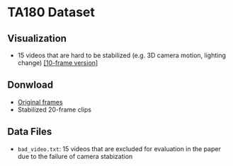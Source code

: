 TA180 Dataset 
=====
## Visualization
- 15 videos that are hard to be stabilized (e.g. 3D camera motion, lighting change) [[10-frame version]](http://vision03.csail.mit.edu/manip/data/ta180/T_dsp_0621.htm)

## Donwload
- [Original frames](https://www.robots.ox.ac.uk/~vgg/data/arrow/ArrowDataAll.tgz)
- Stabilized 20-frame clips


## Data Files
- `bad_video.txt`: 15 videos that are excluded for evaluation in the paper due to the failure of camera stabization


